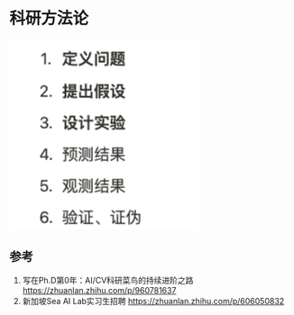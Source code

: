 # 科研方法论

![image-20250506165702964](20250506-research.assets/image-20250506165702964.png)





## 参考

1.   写在Ph.D第0年：AI/CV科研菜鸟的持续进阶之路 https://zhuanlan.zhihu.com/p/960781637
2.   新加坡Sea AI Lab实习生招聘 https://zhuanlan.zhihu.com/p/606050832